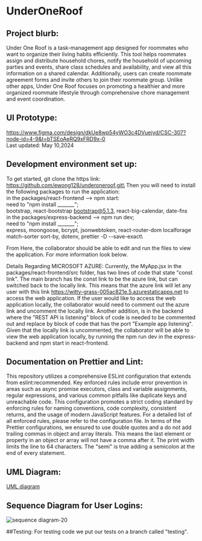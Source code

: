 # UnderOneRoof

## Project blurb:
Under One Roof is a task-management app designed for roommates who want to organize their living habits efficiently. This tool helps roommates assign and distribute household chores, notify the household of upcoming parties and events, share class schedules and availability, and view all this information on a shared calendar. Additionally, users can create roommate agreement forms and invite others to join their roommate group. Unlike other apps, Under One Roof focuses on promoting a healthier and more organized roommate lifestyle through comprehensive chore management and event coordination.

## UI Prototype:
https://www.figma.com/design/dkUe8wp54yWO3c4DVuejyd/CSC-307?node-id=4-9&t=bTSEoAeRQ9xFRD9x-0 \
Last updated: May 10,2024

## Development environment set up:
To get started, git clone the https link: https://github.com/ewong128/underoneroof.git\
Then you will need to install the following packages to run the application:\
in the packages/react-frontend --> npm start:\
  need to "npm install _______";\
      bootstrap, react-bootstrap bootstrap@5.1.3, react-big-calendar, date-fns\
in the packages/express-backend --> npm run dev;\
  need to "npm install _______";\
      express, moongoose, bcrypt, jsonwebtoken, react-router-dom localforage match-sorter sort-by, dotenv, prettier -D --save-exact\

From Here, the collaborator should be able to edit and run the files to view the application. For more information look below.

Details Regarding MICROSOFT AZURE:
Currently, the MyApp.jsx in the packages/react-frontend/src folder, has two lines of code that state "const link". The main branch has the const link to be the azure link, but can switched back to the locally link. This means that the azure link will let any user with this link https://witty-grass-005ac821e.5.azurestaticapps.net to access the web application. If the user would like to access the web application locally, the collaborator would need to comment out the azure link and uncomment the locally link. Another addition, is in the backend where the "REST API is listening" block of code is needed to be commented out and replace by block of code that has the port "Example app listening". Given that the locally link is uncommented, the collaborator will be able to view the web application locally, by running the npm run dev in the express-backend and npm start in react-frontend.

## Documentation on Prettier and Lint:
This repository utilizes a comprehensive ESLint configuration that extends from eslint:recommended. 
Key enforced rules include error prevention in areas such as async promise executors, class and variable assignments, regular expressions, and various common pitfalls like duplicate keys and unreachable code. This configuration promotes a strict coding standard by enforcing rules for naming conventions, code complexity, consistent returns, and the usage of modern JavaScript features. For a detailed list of all enforced rules, please refer to the configuration file. In terms of the Prettier configurations, we ensured to use double quotes and a do not add trailing commas in object and array literals. This means the last element or property in an object or array will not have a comma after it. The print width limits the line to 64 characters. The "semi" is true adding a semicolon at the end of every statement. 

## UML Diagram:
[UML diagram](docs/UML_Class_Diagram.md)

## Sequence Diagram for User Logins:
![sequence diagram-20](https://github.com/ewong128/underoneroof/assets/102551601/81245196-f17f-4396-bd25-a8b144d8816c)

##Testing:
For testing code we put our tests on a branch called "testing". 
